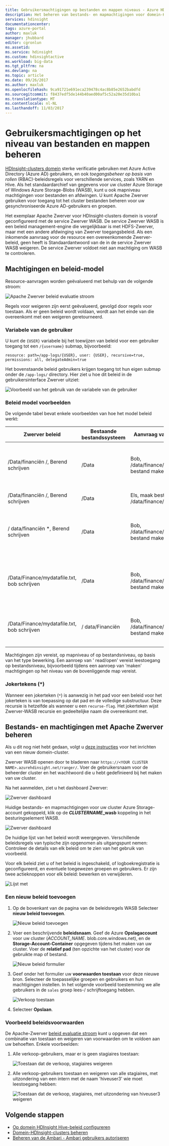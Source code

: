 ```yaml
---
title: Gebruikersmachtigingen op bestanden en mappen niveaus - Azure HDInsight beheren | Microsoft Docs
description: Het beheren van bestands- en mapmachtigingen voor domein-HDInsight-clusters.
services: hdinsight
documentationcenter: 
tags: azure-portal
author: maxluk
manager: jhubbard
editor: cgronlun
ms.assetid: 
ms.service: hdinsight
ms.custom: hdinsightactive
ms.workload: big-data
ms.tgt_pltfrm: na
ms.devlang: na
ms.topic: article
ms.date: 09/26/2017
ms.author: maxluk
ms.openlocfilehash: 9ca91721e691eca239478c4ac8b85e2652babdfd
ms.sourcegitcommit: f8437edf5de144b40aed00af5c52a20e35d10ba1
ms.translationtype: MT
ms.contentlocale: nl-NL
ms.lasthandoff: 11/03/2017
---
```

# <a name="manage-user-permissions-at-the-file-and-folder-levels"></a>Gebruikersmachtigingen op het niveau van bestanden en mappen beheren

[HDInsight-clusters domein](./domain-joined/apache-domain-joined-introduction.md) sterke verificatie gebruiken met Azure Active Directory (Azure AD) gebruikers, en ook *toegangsbeheer op basis van rollen* (RBAC)-beleidsregels voor verschillende services, zoals YARN en Hive. Als het standaardarchief van gegevens voor uw cluster Azure Storage of Windows Azure Storage-Blobs (WASB), kunt u ook mapniveau machtigingen voor bestanden en afdwingen. U kunt Apache Zwerver gebruiken voor toegang tot het cluster bestanden beheren voor uw gesynchroniseerde Azure AD-gebruikers en groepen.
<!-- [synchronized Azure AD users and groups](hdinsight-sync-aad-users-to-cluster.md). -->

Het exemplaar Apache Zwerver voor HDInsight-clusters domein is vooraf geconfigureerd met de service Zwerver WASB. De service Zwerver WASB is een beleid management-engine die vergelijkbaar is met HDFS-Zwerver, maar met een andere afdwinging van Zwerver toegangsbeleid. Als een inkomende aanvraag voor de resource een overeenkomende Zwerver-beleid, geen heeft is Standaardantwoord van de in de service Zwerver WASB weigeren. De service Zwerver voldoet niet aan machtiging om WASB te controleren.

## <a name="permission-and-policy-model"></a>Machtigingen en beleid-model

Resource-aanvragen worden geëvalueerd met behulp van de volgende stroom:

![Apache Zwerver beleid evaluatie stroom](./media/hdinsight-add-acls-at-file-folder-levels/ranger-policy-evaluation-flow.png)

Regels voor weigeren zijn eerst geëvalueerd, gevolgd door regels voor toestaan. Als er geen beleid wordt voldaan, wordt aan het einde van die overeenkomt met een weigeren geretourneerd.

### <a name="user-variable"></a>Variabele van de gebruiker

U kunt de `{USER}` variabele bij het toewijzen van beleid voor een gebruiker toegang tot een `/{username}` submap, bijvoorbeeld:

```
resource: path=/app-logs/{USER}, user: {USER}, recursive=true, permissions: all, delegateAdmin=true
```

Het bovenstaande beleid gebruikers krijgen toegang tot hun eigen submap onder de `/app-logs/` directory. Hier ziet u hoe dit beleid in de gebruikersinterface Zwerver uitziet:

![Voorbeeld van het gebruik van de variabele van de gebruiker](./media/hdinsight-add-acls-at-file-folder-levels/user-variable.png)

### <a name="policy-model-examples"></a>Beleid model voorbeelden

De volgende tabel bevat enkele voorbeelden van hoe het model beleid werkt:

| Zwerver beleid | Bestaande bestandssysteem | Aanvraag van gebruiker | Resultaat |
| -- | -- | -- | -- |
| /Data/financiën /, Berend schrijven | /Data | Bob, /data/finance/mydatafile.txt bestand maken | TOESTAAN - tussenliggende map 'Financiën' gemaakt, omdat bovenliggend element selectievakje |
| /Data/financiën /, Berend schrijven | /Data | Els, maak bestand /data/finance/mydatafile.txt | DENY - geen overeenkomend beleid |
| / data/financiën *, Berend schrijven | /Data | Bob, /data/finance/mydatafile.txt bestand maken | TOESTAAN - In dit geval het optionele recursieve beleid (`*`) is aanwezig; Zie [jokertekens](#wildcards) |
| /Data/Finance/mydatafile.txt, bob schrijven | /Data | Bob, /data/finance/mydatafile.txt bestand maken | DENY - bovenliggend element controle op ' / gegevens is mislukt omdat er geen beleid is |
| /Data/Finance/mydatafile.txt, bob schrijven | / data/Financiën | Bob, /data/finance/mydatafile.txt bestand maken | DENY - geen beleid voor de controle op '/ data/Financiën' bovenliggend element |

Machtigingen zijn vereist, op mapniveau of op bestandsniveau, op basis van het type bewerking. Een aanroep van ' read/open' vereist leestoegang op bestandsniveau, bijvoorbeeld tijdens een aanroep van 'maken' machtigingen op het niveau van de bovenliggende map vereist.

### <a name="wildcards-"></a>Jokertekens (*)

Wanneer een jokerteken (`*`) is aanwezig in het pad voor een beleid voor het jokerteken is van toepassing op dat pad en de volledige substructuur. Deze recursie is hetzelfde als wanneer u een `recurse-flag`. Het jokerteken wijst Zwerver-WASB recursie en gedeeltelijke naam die overeenkomt met.

## <a name="manage-file-and-folder-level-permissions-with-apache-ranger"></a>Bestands- en machtigingen met Apache Zwerver beheren

Als u dit nog niet hebt gedaan, volgt u [deze instructies](./domain-joined/apache-domain-joined-configure.md) voor het inrichten van een nieuw domein-cluster.

Zwerver WASB openen door te bladeren naar `https://<YOUR CLUSTER NAME>.azurehdinsight.net/ranger/`. Voer de gebruikersnaam voor de beheerder cluster en het wachtwoord die u hebt gedefinieerd bij het maken van uw cluster.

Na het aanmelden, ziet u het dashboard Zwerver:

![Zwerver dashboard](./media/hdinsight-add-acls-at-file-folder-levels/ranger-dashboard.png)

Huidige bestands- en mapmachtigingen voor uw cluster Azure Storage-account gekoppeld, klik op de  ***CLUSTERNAME*_wasb** koppeling in het besturingselement WASB.

![Zwerver dashboard](./media/hdinsight-add-acls-at-file-folder-levels/wasb-dashboard-link.png)

De huidige lijst van het beleid wordt weergegeven. Verschillende beleidsregels van typische zijn opgenomen als uitgangspunt nemen: Controleer de details van elk beleid om te zien van het gebruik van voorbeeld.

Voor elk beleid ziet u of het beleid is ingeschakeld, of logboekregistratie is geconfigureerd, en eventuele toegewezen groepen en gebruikers. Er zijn twee actieknoppen voor elk beleid: bewerken en verwijderen.

![Lijst met](./media/hdinsight-add-acls-at-file-folder-levels/policy-list.png)

### <a name="adding-a-new-policy"></a>Een nieuw beleid toevoegen

1. Op de bovenkant van de pagina van de beleidsregels WASB Selecteer **nieuw beleid toevoegen**.

    ![Nieuw beleid toevoegen](./media/hdinsight-add-acls-at-file-folder-levels/add-new.png)

2. Voer een beschrijvende **beleidsnaam**. Geef de Azure **Opslagaccount** voor uw cluster (*ACCOUNT_NAME*. blob.core.windows.net), en de **Storage-Account-Container** opgegeven tijdens het maken van uw cluster. Voer de **relatief pad** (ten opzichte van het cluster) voor de gebruikte map of bestand.

    ![Nieuw beleid formulier](./media/hdinsight-add-acls-at-file-folder-levels/new-policy.png)

3. Geef onder het formulier uw **voorwaarden toestaan** voor deze nieuwe bron. Selecteer de toepasselijke groepen en gebruikers en hun machtigingen instellen. In het volgende voorbeeld toestemming we alle gebruikers in de `sales` groep lees-/ schrijftoegang hebben.

    ![Verkoop toestaan](./media/hdinsight-add-acls-at-file-folder-levels/allow-sales.png)

4. Selecteer **Opslaan**.

### <a name="example-policy-conditions"></a>Voorbeeld beleidsvoorwaarden

De Apache-Zwerver [beleid evaluatie stroom](#permission-and-policy-model) kunt u opgeven dat een combinatie van toestaan en weigeren van voorwaarden om te voldoen aan uw behoeften. Enkele voorbeelden:

1. Alle verkoop-gebruikers, maar er is geen stagiaires toestaan:

    ![Toestaan dat de verkoop, stagiaires weigeren](./media/hdinsight-add-acls-at-file-folder-levels/allow-sales-deny-interns.png)

2. Alle verkoop-gebruikers toestaan en weigeren van alle stagiaires, met uitzondering van een intern met de naam 'hiveuser3' wie moet leestoegang hebben:

    ![Toestaan dat de verkoop, stagiaires, met uitzondering van hiveuser3 weigeren](./media/hdinsight-add-acls-at-file-folder-levels/allow-sales-deny-interns-except-hiveuser3.png)

## <a name="next-steps"></a>Volgende stappen

* [Op domein HDInsight Hive-beleid configureren](./domain-joined/apache-domain-joined-run-hive.md)
* [Domein-HDInsight-clusters beheren](./domain-joined/apache-domain-joined-manage.md)
* [Beheren van de Ambari - Ambari gebruikers autoriseren](hdinsight-authorize-users-to-ambari.md)

<!-- * [Synchronize Azure AD users and groups](hdinsight-sync-aad-users-to-cluster.md) -->

